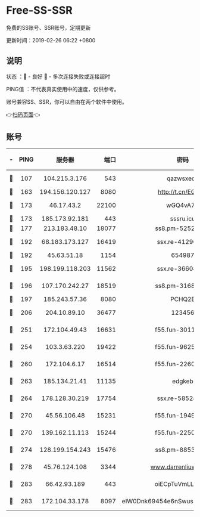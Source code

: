 # Free-SS-SSR

免费的SS账号、SSR账号，定期更新

更新时间：2019-02-26 06:22 +0800

## 说明

状态     ：🙂 - 良好 🙁 - 多次连接失败或连接超时

PING值   ：不代表真实使用中的速度，仅供参考。

账号兼容SS、SSR，你可以自由在两个软件中使用。

👉[扫码页面](https://liesauer.github.io/free-ss-ssr.github.io/)👈

## 账号

|-|PING|服务器|端口|密码|加密方式|区域|
|:----:|:----:|:-----:|-----:|:----:|:----:|:----:|
|🙂|107|104.215.3.176|543|qazwsxedc|aes-256-gcm|JP|
|🙂|163|194.156.120.127|8080|http://t.cn/EGJIyrl|rc4-md5|RU|
|🙂|173|46.17.43.2|22100|wGQ4vA7D|aes-256-gcm|RU|
|🙂|173|185.173.92.181|443|sssru.icu|rc4-md5|RU|
|🙂|177|213.183.48.10|18077|ss8.pm-52520376|rc4-md5|RU|
|🙂|192|68.183.173.127|16419|ssx.re-41296658|aes-256-cfb|US|
|🙂|192|45.63.51.18|1154|654987|chacha20|US|
|🙂|195|198.199.118.203|11562|ssx.re-36608339|aes-256-cfb|US|
|🙂|196|107.170.242.27|18519|ss8.pm-31689702|aes-256-cfb|US|
|🙂|197|185.243.57.36|8080|PCHQ2E|rc4-md5|US|
|🙂|206|204.10.89.10|36477|123456|aes-256-cfb|US|
|🙂|251|172.104.49.43|16631|f55.fun-30118165|aes-256-cfb|SG|
|🙂|254|103.3.63.220|19422|f55.fun-96253224|aes-256-cfb|SG|
|🙂|260|172.104.6.17|16514|f55.fun-22605717|aes-256-cfb|US|
|🙂|263|185.134.21.41|11135|edgkeb|aes-256-cfb|GB|
|🙂|264|178.128.30.219|17754|ssx.re-58524965|aes-256-cfb|SG|
|🙂|270|45.56.106.48|15231|f55.fun-19499704|aes-256-cfb|US|
|🙂|270|139.162.11.113|15244|f55.fun-22509021|aes-256-cfb|SG|
|🙂|274|128.199.154.243|15476|ss8.pm-88536121|aes-256-cfb|SG|
|🙂|278|45.76.124.108|3344|www.darrenliuwei.com|aes-256-cfb|AU|
|🙂|283|66.42.93.189|443|oiECpTuVmLLxk4Ts|aes-256-cfb|US|
|🙂|283|172.104.33.178|8097|eIW0Dnk69454e6nSwuspv9DmS201tQ0D|aes-256-cfb|SG|
